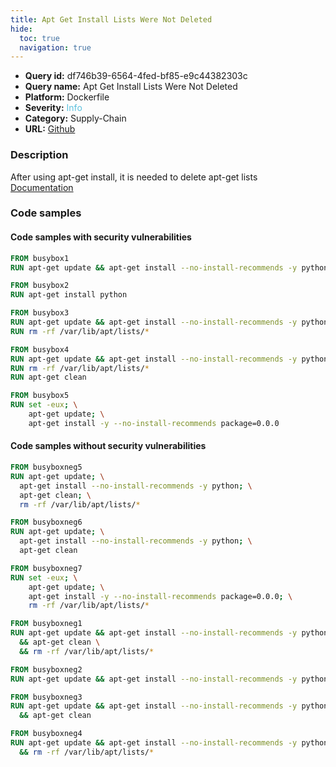 ```yaml
---
title: Apt Get Install Lists Were Not Deleted
hide:
  toc: true
  navigation: true
---
```


<style>
  .highlight .hll {
    background-color: #ff171742;
  }
  .md-content {
    max-width: 1100px;
    margin: 0 auto;
  }
</style>

-   **Query id:** df746b39-6564-4fed-bf85-e9c44382303c
-   **Query name:** Apt Get Install Lists Were Not Deleted
-   **Platform:** Dockerfile
-   **Severity:** <span style="color:#5bc0de">Info</span>
-   **Category:** Supply-Chain
-   **URL:** [Github](https://github.com/Checkmarx/kics/tree/master/assets/queries/dockerfile/apt_get_install_lists_were_not_deleted)

### Description
After using apt-get install, it is needed to delete apt-get lists<br>
[Documentation](https://docs.docker.com/develop/develop-images/dockerfile_best-practices/)

### Code samples
#### Code samples with security vulnerabilities
```dockerfile title="Positive test num. 1 - dockerfile file" hl_lines="8 2 12 5"
FROM busybox1
RUN apt-get update && apt-get install --no-install-recommends -y python

FROM busybox2
RUN apt-get install python

FROM busybox3
RUN apt-get update && apt-get install --no-install-recommends -y python
RUN rm -rf /var/lib/apt/lists/*

FROM busybox4
RUN apt-get update && apt-get install --no-install-recommends -y python
RUN rm -rf /var/lib/apt/lists/*
RUN apt-get clean

```
```dockerfile title="Positive test num. 2 - dockerfile file" hl_lines="2"
FROM busybox5
RUN set -eux; \
	apt-get update; \
	apt-get install -y --no-install-recommends package=0.0.0

```


#### Code samples without security vulnerabilities
```dockerfile title="Negative test num. 1 - dockerfile file"
FROM busyboxneg5
RUN apt-get update; \
  apt-get install --no-install-recommends -y python; \
  apt-get clean; \
  rm -rf /var/lib/apt/lists/*

FROM busyboxneg6
RUN apt-get update; \
  apt-get install --no-install-recommends -y python; \
  apt-get clean

FROM busyboxneg7
RUN set -eux; \
	apt-get update; \
	apt-get install -y --no-install-recommends package=0.0.0; \
	rm -rf /var/lib/apt/lists/*

```
```dockerfile title="Negative test num. 2 - dockerfile file"
FROM busyboxneg1
RUN apt-get update && apt-get install --no-install-recommends -y python \
  && apt-get clean \
  && rm -rf /var/lib/apt/lists/*

FROM busyboxneg2
RUN apt-get update && apt-get install --no-install-recommends -y python && apt-get clean

FROM busyboxneg3
RUN apt-get update && apt-get install --no-install-recommends -y python \
  && apt-get clean

FROM busyboxneg4
RUN apt-get update && apt-get install --no-install-recommends -y python \
  && rm -rf /var/lib/apt/lists/*

```
